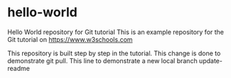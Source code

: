 # hello-world
Hello World repository for Git tutorial
This is an example repository for the Git tutorial on https://www.w3schools.com

This repository is built step by step in the tutorial.
This change is done to demonstrate git pull.
This line to demonstrate a new local branch update-readme